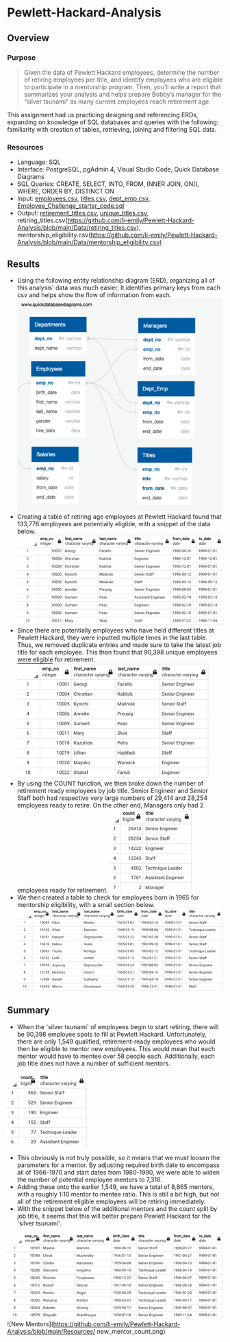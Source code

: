 # Pewlett-Hackard-Analysis

## Overview
### Purpose
> Given the data of Pewlett Hackard employees, determine the number of retiring employees per title, and identify employees who are eligible to participate in a mentorship program. Then, you’ll write a report that summarizes your analysis and helps prepare Bobby’s manager for the “silver tsunami” as many current employees reach retirement age. 

This assignment had us practicing designing and referencing ERDs, expanding on knowledge of SQL databases and queries with the following: familiarity with creation of tables, retrieving, joining and filtering SQL data. 

### Resources
- Language: SQL
- Interface: PostgreSQL, pgAdmin 4, Visual Studio Code, Quick Database Diagrams
- SQL Queries: CREATE, SELECT, INTO, FROM, INNER JOIN, ON(), WHERE, ORDER BY, DISTINCT ON
- Input: [employees.csv](https://github.com/li-emily/Pewlett-Hackard-Analysis/blob/main/Data/employees.csv), [titles,csv](https://github.com/li-emily/Pewlett-Hackard-Analysis/blob/main/Data/titles.csv), [dept_emp.csv](https://github.com/li-emily/Pewlett-Hackard-Analysis/blob/main/Data/dept_emp.csv), [Employee_Challenge_starter_code.sql](https://github.com/li-emily/Pewlett-Hackard-Analysis/blob/main/Queries/Employee_Challenge_starter_code.sql)
- Output: [retirement_titles.csv](https://github.com/li-emily/Pewlett-Hackard-Analysis/blob/main/Data/retirement_titles.csv), [unique_titles.csv](https://github.com/li-emily/Pewlett-Hackard-Analysis/blob/main/Data/unique_titles.csv), retiring_titles.csv(https://github.com/li-emily/Pewlett-Hackard-Analysis/blob/main/Data/retiring_titles.csv), mentorship_eligibility.csv(https://github.com/li-emily/Pewlett-Hackard-Analysis/blob/main/Data/mentorship_eligibility.csv)

## Results
- Using the following entity relationship diagram (ERD), organizing all of this analysis' data was much easier. It identifies primary keys from each csv and helps show the flow of information from each.
![ERD Table](https://github.com/li-emily/Pewlett-Hackard-Analysis/blob/main/EmployeeDB.png)
- Creating a table of retiring age employees at Pewlett Hackard found that 133,776 employees are potentially eligible, with a snippet of the data below.
![Retirement Titles](https://github.com/li-emily/Pewlett-Hackard-Analysis/blob/main/Resources/retirement_titles.png)
- Since there are potentially employees who have held different titles at Pewlett Hackard, they were inputted multiple times in the last table. Thus, we removed duplicate entries and made sure to take the latest job title for each employee. This then found that 90,398 unique employees were eligible for retirement.
![Unique Titles](https://github.com/li-emily/Pewlett-Hackard-Analysis/blob/main/Resources/unique_titles.png)
- By using the COUNT function, we then broke down the number of retirement ready employees by job title. Senior Engineer and Senior Staff both had respective very large numbers of 29,414 and 28,254 employees ready to retire. On the other end, Managers only had 2 employees ready for retirement. 
![Retiring Titles](https://github.com/li-emily/Pewlett-Hackard-Analysis/blob/main/Resources/retiring_titles.png)
- We then created a table to check for employees born in 1965 for mentorship eligibility, with a small section below.
![Mentorship Eligibility](https://github.com/li-emily/Pewlett-Hackard-Analysis/blob/main/Resources/mentorship_eligibility.png)


## Summary
- When the 'silver tsunami' of employees begin to start retiring, there will be 90,398 employee spots to fill at Pewlett Hackard. Unfortunately, there are only 1,549 qualified, retirement-ready employees who would then be eligible to mentor new employees. This would mean that each mentor would have to mentee over 58 people each. Additionally, each job title does not have a number of sufficient mentors.

![Mentorship Count](https://github.com/li-emily/Pewlett-Hackard-Analysis/blob/main/Resources/unique_mentorship.png)

-  This obviously is not truly possible, so it means that we must loosen the parameters for a mentor. By adjusting required birth date to encompass all of 1966-1970 and start dates from 1980-1990, we were able to widen the number of potential employee mentors to 7,316. 
- Adding these onto the earlier 1,549, we have a total of 8,865 mentors, with a roughly 1:10 mentor to mentee ratio. This is still a bit high, but not all of the retirement eligible employees will be retiring immediately. 
- With the snippet below of the additional mentors and the count split by job title, it seems that this will better prepare Pewlett Hackard for the 'silver tsunami'.

![New Mentors](https://github.com/li-emily/Pewlett-Hackard-Analysis/blob/main/Resources/new_mentors.png)
![New Mentors](https://github.com/li-emily/Pewlett-Hackard-Analysis/blob/main/Resources/
new_mentor_count.png)
